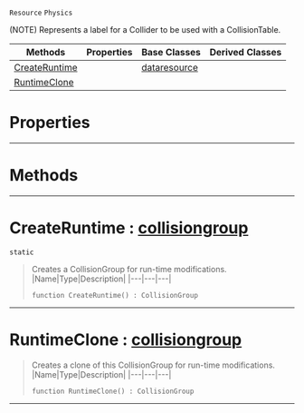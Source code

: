  `Resource` `Physics`



(NOTE) Represents a label for a Collider to be used with a CollisionTable.

|Methods|Properties|Base Classes|Derived Classes|
|---|---|---|---|
|[ CreateRuntime](https://github.com/ZilchEngine/ZilchDocs/blob/master/code_reference/class_reference/collisiongroup.markdown#createruntime-zilch-engin)| |[dataresource](https://github.com/ZilchEngine/ZilchDocs/blob/master/code_reference/class_reference/dataresource.markdown)| |
|[ RuntimeClone](https://github.com/ZilchEngine/ZilchDocs/blob/master/code_reference/class_reference/collisiongroup.markdown#runtimeclone-zilch-engine)| | | |


 #  Properties


---  
 #  Methods


---  
 #  CreateRuntime : [collisiongroup](https://github.com/ZilchEngine/ZilchDocs/blob/master/code_reference/class_reference/collisiongroup.markdown)

 `static`

> Creates a CollisionGroup for run-time modifications.
> |Name|Type|Description|
> |---|---|---|
> ``` lang=cpp, name=Nada
> function CreateRuntime() : CollisionGroup
> ``` 


---  
 #  RuntimeClone : [collisiongroup](https://github.com/ZilchEngine/ZilchDocs/blob/master/code_reference/class_reference/collisiongroup.markdown)

> Creates a clone of this CollisionGroup for run-time modifications.
> |Name|Type|Description|
> |---|---|---|
> ``` lang=cpp, name=Nada
> function RuntimeClone() : CollisionGroup
> ``` 


---  
 

 